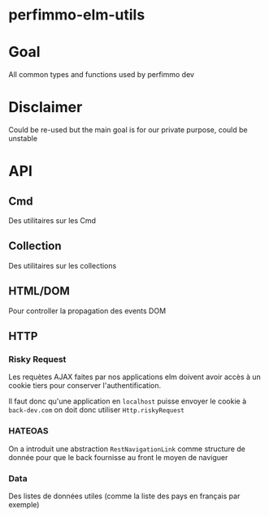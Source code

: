 # perfimmo-elm-utils

# Goal

All common types and functions used by perfimmo dev

# Disclaimer

Could be re-used but the main goal is for our private purpose, could be unstable

# API

## Cmd

Des utilitaires sur les Cmd

## Collection

Des utilitaires sur les collections

## HTML/DOM

Pour controller la propagation des events DOM

## HTTP

### Risky Request
Les requètes AJAX faites par nos applications elm doivent avoir accès à un cookie tiers pour conserver l'authentification.

Il faut donc qu'une application en `localhost` puisse envoyer le cookie à `back-dev.com` on doit donc utiliser `Http.riskyRequest`

### HATEOAS
On a introduit une abstraction `RestNavigationLink` comme structure de donnée pour que le back fournisse au front le moyen de naviguer

### Data

Des listes de données utiles (comme la liste des pays en français par exemple)